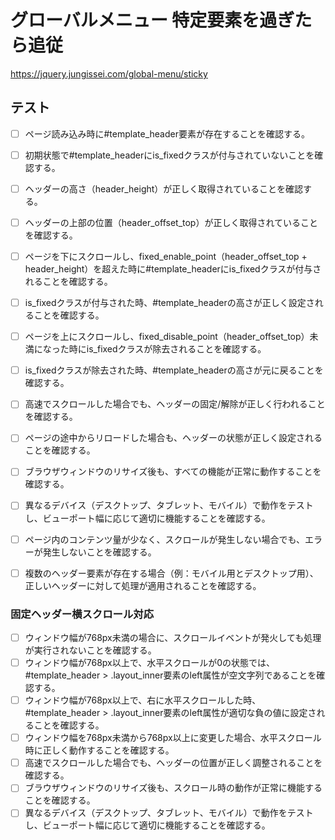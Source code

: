 # グローバルメニュー 特定要素を過ぎたら追従

https://jquery.jungissei.com/global-menu/sticky

## テスト

- [ ] ページ読み込み時に#template_header要素が存在することを確認する。
- [ ] 初期状態で#template_headerにis_fixedクラスが付与されていないことを確認する。
- [ ] ヘッダーの高さ（header_height）が正しく取得されていることを確認する。
- [ ] ヘッダーの上部の位置（header_offset_top）が正しく取得されていることを確認する。
- [ ] ページを下にスクロールし、fixed_enable_point（header_offset_top + header_height）を超えた時に#template_headerにis_fixedクラスが付与されることを確認する。
- [ ] is_fixedクラスが付与された時、#template_headerの高さが正しく設定されることを確認する。
- [ ] ページを上にスクロールし、fixed_disable_point（header_offset_top）未満になった時にis_fixedクラスが除去されることを確認する。
- [ ] is_fixedクラスが除去された時、#template_headerの高さが元に戻ることを確認する。
- [ ] 高速でスクロールした場合でも、ヘッダーの固定/解除が正しく行われることを確認する。
- [ ] ページの途中からリロードした場合も、ヘッダーの状態が正しく設定されることを確認する。
- [ ] ブラウザウィンドウのリサイズ後も、すべての機能が正常に動作することを確認する。
- [ ] 異なるデバイス（デスクトップ、タブレット、モバイル）で動作をテストし、ビューポート幅に応じて適切に機能することを確認する。
- [ ] ページ内のコンテンツ量が少なく、スクロールが発生しない場合でも、エラーが発生しないことを確認する。
- [ ] 複数のヘッダー要素が存在する場合（例：モバイル用とデスクトップ用）、正しいヘッダーに対して処理が適用されることを確認する。


### 固定ヘッダー横スクロール対応
- [ ] ウィンドウ幅が768px未満の場合に、スクロールイベントが発火しても処理が実行されないことを確認する。
- [ ] ウィンドウ幅が768px以上で、水平スクロールが0の状態では、#template_header > .layout_inner要素のleft属性が空文字列であることを確認する。
- [ ] ウィンドウ幅が768px以上で、右に水平スクロールした時、#template_header > .layout_inner要素のleft属性が適切な負の値に設定されることを確認する。
- [ ] ウィンドウ幅を768px未満から768px以上に変更した場合、水平スクロール時に正しく動作することを確認する。
- [ ] 高速でスクロールした場合でも、ヘッダーの位置が正しく調整されることを確認する。
- [ ] ブラウザウィンドウのリサイズ後も、スクロール時の動作が正常に機能することを確認する。
- [ ] 異なるデバイス（デスクトップ、タブレット、モバイル）で動作をテストし、ビューポート幅に応じて適切に機能することを確認する。
